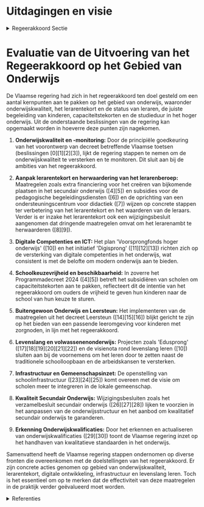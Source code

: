 # Uitdagingen en visie

<details>
        <summary>Regeerakkoord Sectie </summary>
        <p>1.1 Uitdagingen en visie Excellent onderwijs is de belangrijkste hefboom om elk talent te ontwikkelen en om er als samen-leving collectief op vooruit te gaan. Vlaanderen moet onderwijs van internationale topkwaliteit aanbieden voor elke leerling, student of cursist. Afgelopen jaren werd ons onderwijs grondig hervormd. De zorgzame uitrol van recente hervor-mingen moet helpen om een nieuwe kwaliteits-cultuur in ons onderwijs tot stand te brengen. Hervormingen kunnen evenwel worden vervol-maakt, net zoals elke hervorming ook grondig wordt gemonitord en geëvalueerd met het oog op noodzakelijke bijsturingen. Op vijf grote uitdagingen wil deze Vlaamse regering een antwoord bieden: de onderwijskwali-teit, het lerarentekort en hun status, de juiste begeleiding van onze kinderen op de juiste plaats, het capaciteitstekort en de studieduur in ons hoger onderwijs. Een sterk Vlaams onderwijs heeft bij uitstek een sterk emanciperende kracht voor alle leerlingen. De ambitie om bij al onze leerlingen leerwinst te boeken staat dus voorop. Kwaliteitsvol onderwijs is hiervoor de sleutel. De beheersing van een rijke Nederlandse taal is daarbij essentieel. Kinderen die een taalachterstand hebben, laten we een taal-integratietraject volgen met desgevallend ook een taalbadklas zodat we leerachterstand en school-uitval vermijden en kinderen dus echt gelijke kansen geven. Maar evengoed zetten we in op de kennis van de moderne vreemde talen als troef. Met een Canon van Vlaanderen, dynamisch en samengesteld door een onafhankelijke en plura-listisch samengestelde wetenschappelijke commissie, gaan we complexloos om met wie we zijn en waar we vandaan komen. We blijven werken aan de opwaardering van het aspect kennis, naast vaardigheden, attitudes en persoonlijkheidsvorming. Met regelmatige, gestandaardiseerde, genor-meerde en gevalideerde net- en koepel-overschrijdende proeven en aangescherpte eind termen kunnen we leerlingen en ouders de garantie geven dat leerlingen ook daadwerkelijk over de nodige kennis en competenties zullen beschikken die bij dat diploma horen, ongeacht de school. De vrijheid van onderwijs blijft een belangrijk uitgangspunt. We geven vertrouwen en verant-woordelijkheid aan schoolteams en schoolbe-sturen. De overheid bepaalt wat de leerlingen moeten kennen en kunnen, de scholen en leer-krachten bepalen hoe ze dit pedagogisch reali-seren. Maar vrijheid is geen vrijblijvendheid. Scholen moeten excellent onderwijs aanbieden aan elke leerling en een correcte en doelgerichte besteding van de middelen garanderen. Mensen en middelen zijn vooral bedoeld voor onze kinderen en scholen, eerder dan voor overkoepe-lende structuren. Voor vele ouders en zelfs leerkrachten is momen-teel de huidige structuur van het Secundair Onderwijs ondoorzichtig. Door in alle scholen in Vlaanderen één overzichtelijke, eenvoudige en uniforme tabel te gebruiken, zorgen we voor een duidelijk aanbod van het eerste tot het laatste jaar. In het Secundair Onderwijs waken we erover dat het huidige aanbod van onderwijsvormen, ASO, TSO, KSO en BSO met de finaliteiten door-stroom, dubbele finaliteit en arbeidsmarkt gega-randeerd blijft en er geen brede eerste graad wordt uitgerold. Meer kwaliteit wil immers ook zeggen: in het lager onderwijs en bij aanvang van het secundair een bredere basisvorming, maar vervolgens zo snel mogelijk kiezen en bekwamen. Geen excellent onderwijs zonder excellente leerkrachten, leerkrachten die met kennis, passie en toewijding voor de klas staan. Het lerarentekort beantwoorden we door (o.a.) het lerarenberoep opnieuw aantrekkelijk te maken. Leerkrachten moeten de status krijgen die ze verdienen. Zij tekenen immers in belang-rijke mate mee verantwoordelijk voor de vorming van onze kinderen. Zij zijn het die elke dag het verschil maken. We leggen de focus op onderwijs in de klas, wat zich ook budgettair moet vertalen in een maximalisatie van de middelen voor personeel en werking in de klas. We streven naar maximale planlast vermindering en stappen af van de cultuur om alles te rapporteren. We herstellen het respect voor de leerkracht, voor de klassenraad en de directie. Lesgeven en vakkennis moeten centraal staan. Op die manier willen we leerkrachten meer eigenaar maken van hun job. De kwaliteit van de lerarenopleidingen zullen we sterk monitoren en waar nodig bijsturen. Ook onderzoeken we of we voor de lerarenopleiding een bindende toelatingsproef kunnen maken en of we maatregelen kunnen nemen die sneller leiden tot een duurzame aanstelling. Door het beter honoreren van anciënniteit voor nieuwe zij-instromers in knelpuntvakken, willen we meer nieuwe leerkrachten aantrekken én behouden. We geven ook maximaal vertrouwen en verant-woordelijkheid aan leraren, directies, schoolteams en lokale schoolbesturen. De ondersteuning van leerkrachten en directies in de dagelijkse klaspraktijk moet worden versterkt. We hervormen daarom de pedagogische begelei-dingsdiensten, zodat deze effectiever en effici-enter hun kerntaken kunnen opnemen. Betrokken ouders maken ook sterk onderwijs. We doen een beroep op de ouderlijke verantwoorde-lijkheid . Betrokken ouders bouwen actief mee aan de ideale leeromgeving die nodig is voor goede onderwijsprestaties. Zij stimuleren hun kinderen om het beste uit zichzelf te halen en binnen de school alle ontplooiingskansen te grijpen. Evenzeer moeten we ervoor zorgen dat onze kinderen de juiste begeleiding krijgen: de juiste plaats in de juiste school met de juiste omkade-ring. Het M-decreet schaffen we af en vervangen we door een echt begeleidingsdecreet voor kinderen met zorgnoden én hun leerkrachten. Daarmee geven we een pragmatische en realisti-sche invulling aan de begeleiding van kinderen met zorgnoden: gewoon onderwijs indien moge-lijk, buitengewoon onderwijs indien nodig. Het buitengewoon onderwijs blijft voor veel kinderen met speciale noden het meest geschikt om hen de best mogelijke omkadering te bieden. Capaciteitstekorten vormen een uitdaging. We willen eenvoudigweg dat ouders hun kinderen in de school van hun keuze kunnen laten school-lopen. Dat kan door extra te investeren in duur-zame en ecologische schoolgebouwen. De ‘dubbele contingentering’ – waarbij voorrang werd verleend enkel op basis van socio-economi-sche criteria- schaffen we ook in het basisonder-wijs af en in het secundair onderwijs versterken we de maximale schoolkeuzevrijheid voor de ouders. Een echte buurtschool moet bovendien het kloppend hart van de lokale gemeenschap zijn. De schoolinfrastructuur, zeker sportaccom-modatie en polyvalente zalen, moet open¬staan voor verenigingen uit de buurt. Ons hoger onderwijs scoort tot slot bijzonder sterk in internationaal perspectief. Die lijn willen we resoluut verderzetten. We stellen echter ook vast dat de flexibilisering van het hoger onderwijs te ver is doorgeschoten. Die moeten we terug-dringen in het belang van studenten, ouders en docenten. Studenten doen er alsmaar langer over om hun diploma te behalen of haken af. Studiejaren gaan verloren, samen met de middelen. Verplichte maar niet-bindende toelatingsproeven met aangepaste en snellere remediërings- of hero riënteringstrajecten vormen deel van de oplossing. Leren stopt niet nadat we de schoolpoort achter ons hebben dichtgeslagen. We willen een cultuur van levenslang leren. Zo richten we binnen de Vlaamse overheid een Platform Levenslang Leren binnen de beleidsdomeinen Werk en Onderwijs. </p>
        </details> 

# Evaluatie van de Uitvoering van het Regeerakkoord op het Gebied van Onderwijs

De Vlaamse regering had zich in het regeerakkoord ten doel gesteld om een aantal kernpunten aan te pakken op het gebied van onderwijs, waaronder onderwijskwaliteit, het lerarentekort en de status van leraren, de juiste begeleiding van kinderen, capaciteitstekorten en de studieduur in het hoger onderwijs. Uit de onderstaande beslissingen van de regering kan opgemaakt worden in hoeverre deze punten zijn nagekomen.

1. **Onderwijskwaliteit en -monitoring:** Door de principiële goedkeuring van het voorontwerp van decreet betreffende Vlaamse toetsen (beslissingen \[0\]\[1\]\[2\]\[3\]), lijkt de regering stappen te nemen om de onderwijskwaliteit te versterken en te monitoren. Dit sluit aan bij de ambities van het regeerakkoord.

2. **Aanpak lerarentekort en herwaardering van het lerarenberoep:** Maatregelen zoals extra financiering voor het creëren van bijkomende plaatsen in het secundair onderwijs (\[4\]\[5\]) en subsidies voor de pedagogische begeleidingsdiensten (\[6\]) en de oprichting van een ondersteuningscentrum voor didactiek (\[7\]) wijzen op concrete stappen ter verbetering van het lerarentekort en het waarderen van de leraars. Verder is er inzake het lerarentekort ook een wijzigingsbesluit aangenomen dat dringende maatregelen omvat om het lerarenambt te herwaarderen (\[8\]\[9\]).

3. **Digitale Competenties en ICT:** Het plan 'Voorsprongfonds hoger onderwijs' (\[10\]) en het initiatief 'Digisprong' (\[11\]\[12\]\[13\]) richten zich op de versterking van digitale competenties in het onderwijs, wat consistent is met de belofte om modern onderwijs aan te bieden.

4. **Schoolkeuzevrijheid en beschikbaarheid:** In zoverre het Programmadecreet 2024 (\[4\]\[5\]) betreft het subsidiëren van scholen om capaciteitstekorten aan te pakken, reflecteert dit de intentie van het regeerakkoord om ouders de vrijheid te geven hun kinderen naar de school van hun keuze te sturen.

5. **Buitengewoon Onderwijs en Leersteun:** Het implementeren van de maatregelen uit het decreet Leersteun (\[14\]\[15\]\[16\]) blijkt gericht te zijn op het bieden van een passende leeromgeving voor kinderen met zorgnoden, in lijn met het regeerakkoord.

6. **Levenslang en volwassenenonderwijs:** Projecten zoals 'Edusprong' (\[17\]\[18\]\[19\]\[20\]\[21\]\[22\]) en de visienota rond levenslang leren (\[10\]) sluiten aan bij de voornemens om het leren door te zetten naast de traditionele schoolloopbaan en de arbeidskansen te versterken.

7. **Infrastructuur en Gemeenschapsinzet:** De openstelling van schoolinfrastructuur (\[23\]\[24\]\[25\]) komt overeen met de visie om scholen meer te integreren in de lokale gemeenschap.

8. **Kwaliteit Secundair Onderwijs:** Wijzigingsbesluiten zoals het verzamelbesluit secundair onderwijs (\[26\]\[27\]\[28\]) lijken te voorzien in het aanpassen van de onderwijsstructuur en het aanbod om kwalitatief secundair onderwijs te garanderen.

9. **Erkenning Onderwijskwalificaties:** Door het erkennen en actualiseren van onderwijskwalificaties (\[29\]\[30\]) toont de Vlaamse regering inzet op het handhaven van kwalitatieve standaarden in het onderwijs.

Samenvattend heeft de Vlaamse regering stappen ondernomen op diverse fronten die overeenkomen met de doelstellingen van het regeerakkoord. Er zijn concrete acties genomen op gebied van onderwijskwaliteit, lerarentekort, digitale ontwikkeling, infrastructuur en levenslang leren. Toch is het essentieel om op te merken dat de effectiviteit van deze maatregelen in de praktijk verder geëvalueerd moet worden.

<details>
        <summary> Referenties</summary>
        
**[\[0\]](https://beslissingenvlaamseregering.vlaanderen.be/?search=Voorontwerp%20decreet%20over%20Vlaamse%20toetsen%20in%20het%20onderwijs&dateOption=select&startDate=2022-10-28T08%3A00%3A00Z&endDate=2022-10-28T08%3A00%3A00Z)** : **(2022-10-28)** Voorontwerp decreet over Vlaamse toetsen in het onderwijs 

**[\[1\]](https://beslissingenvlaamseregering.vlaanderen.be/?search=Voorontwerp%20decreet%20over%20Vlaamse%20toetsen%20in%20het%20onderwijs&dateOption=select&startDate=2022-07-15T08%3A00%3A00Z&endDate=2022-07-15T08%3A00%3A00Z)** : **(2022-07-15)** Voorontwerp decreet over Vlaamse toetsen in het onderwijs 

**[\[2\]](https://beslissingenvlaamseregering.vlaanderen.be/?search=Relancedecreet%20onderwijs&dateOption=select&startDate=2022-03-11T09%3A00%3A00Z&endDate=2022-03-11T09%3A00%3A00Z)** : **(2022-03-11)** Relancedecreet onderwijs 

**[\[3\]](https://beslissingenvlaamseregering.vlaanderen.be/?search=Ontwerpdecreet%20over%20Vlaamse%20toetsen%20in%20het%20onderwijs&dateOption=select&startDate=2023-02-10T09%3A00%3A00Z&endDate=2023-02-10T09%3A00%3A00Z)** : **(2023-02-10)** Ontwerpdecreet over Vlaamse toetsen in het onderwijs 

**[\[4\]](https://beslissingenvlaamseregering.vlaanderen.be/?search=Programmadecreet%202024%3A%20regeringsamendement%20onderwijs%20en%20vorming&dateOption=select&startDate=2023-11-17T09%3A00%3A00Z&endDate=2023-11-17T09%3A00%3A00Z)** : **(2023-11-17)** Programmadecreet 2024: regeringsamendement onderwijs en vorming 

**[\[5\]](https://beslissingenvlaamseregering.vlaanderen.be/?search=Programmadecreet%202024%3A%20regeringsamendement%20onderwijs%20en%20vorming&dateOption=select&startDate=2023-10-27T08%3A00%3A00Z&endDate=2023-10-27T08%3A00%3A00Z)** : **(2023-10-27)** Programmadecreet 2024: regeringsamendement onderwijs en vorming 

**[\[6\]](https://beslissingenvlaamseregering.vlaanderen.be/?search=Plan%20Vlaamse%20Veerkracht%3A%20subsidies%20pedagogische%20begeleidingsdiensten%20voor%20Edusprong-actie%20%27Gemeenschappelijk%20vrijstellingenkader%20voor%20%28aanvullende%29%20algemene%20vorming%27&dateOption=select&startDate=2022-09-23T08%3A00%3A00Z&endDate=2022-09-23T08%3A00%3A00Z)** : **(2022-09-23)** Plan Vlaamse Veerkracht: subsidies pedagogische begeleidingsdiensten voor Edusprong-actie 'Gemeenschappelijk vrijstellingenkader voor (aanvullende) algemene vorming' 

**[\[7\]](https://beslissingenvlaamseregering.vlaanderen.be/?search=Vlaamse%20Universiteiten%20en%20Hogescholen%20Raad%20%28VLUHR%29%3A%20subsidie%20ondersteunen%20STEM-didactiek&dateOption=select&startDate=2023-12-15T09%3A00%3A00Z&endDate=2023-12-15T09%3A00%3A00Z)** : **(2023-12-15)** Vlaamse Universiteiten en Hogescholen Raad (VLUHR): subsidie ondersteunen STEM-didactiek 

**[\[8\]](https://beslissingenvlaamseregering.vlaanderen.be/?search=Uitvoering%20dringende%20maatregelen%20herwaardering%20lerarenambt%20basis-%20en%20secundair%20onderwijs&dateOption=select&startDate=2022-09-09T08%3A00%3A00Z&endDate=2022-09-09T08%3A00%3A00Z)** : **(2022-09-09)** Uitvoering dringende maatregelen herwaardering lerarenambt basis- en secundair onderwijs 

**[\[9\]](https://beslissingenvlaamseregering.vlaanderen.be/?search=Uitvoering%20dringende%20maatregelen%20herwaardering%20lerarenambt%20basis-%20en%20secundair%20onderwijs&dateOption=select&startDate=2022-03-11T09%3A00%3A00Z&endDate=2022-03-11T09%3A00%3A00Z)** : **(2022-03-11)** Uitvoering dringende maatregelen herwaardering lerarenambt basis- en secundair onderwijs 

**[\[10\]](https://beslissingenvlaamseregering.vlaanderen.be/?search=Plan%20Vlaamse%20Veerkracht%3A%20Visienota%20%27Voorsprongfonds%20hoger%20onderwijs%27&dateOption=select&startDate=2021-02-26T09%3A00%3A00Z&endDate=2021-02-26T09%3A00%3A00Z)** : **(2021-02-26)** Plan Vlaamse Veerkracht: Visienota 'Voorsprongfonds hoger onderwijs' 

**[\[11\]](https://beslissingenvlaamseregering.vlaanderen.be/?search=Visienota%20%27Digisprong%3A%20van%20achterstand%20naar%20voorsprong%27%2C%20ICT-plan%20voor%20een%20kwalitatief%20digitaal%20onderwijs&dateOption=select&startDate=2020-12-11T09%3A00%3A00Z&endDate=2020-12-11T09%3A00%3A00Z)** : **(2020-12-11)** Visienota 'Digisprong: van achterstand naar voorsprong', ICT-plan voor een kwalitatief digitaal onderwijs 

**[\[12\]](https://beslissingenvlaamseregering.vlaanderen.be/?search=Plan%20Vlaamse%20Veerkracht%3A%20Toekenning%20extra%20ICT-middelen%20en%20verhoging%20aantal%20uur%20kinderverzorging&dateOption=select&startDate=2021-09-17T08%3A00%3A00Z&endDate=2021-09-17T08%3A00%3A00Z)** : **(2021-09-17)** Plan Vlaamse Veerkracht: Toekenning extra ICT-middelen en verhoging aantal uur kinderverzorging 

**[\[13\]](https://beslissingenvlaamseregering.vlaanderen.be/?search=Plan%20Vlaamse%20Veerkracht%3A%20Kennis-%20en%20adviescentrum%20%E2%80%98Digisprong%E2%80%99%20ten%20dienste%20van%20het%20onderwijsveld%20en%20aangepaste%20digitale%20leermiddelen&dateOption=select&startDate=2021-06-25T08%3A00%3A00Z&endDate=2021-06-25T08%3A00%3A00Z)** : **(2021-06-25)** Plan Vlaamse Veerkracht: Kennis- en adviescentrum ‘Digisprong’ ten dienste van het onderwijsveld en aangepaste digitale leermiddelen 

**[\[14\]](https://beslissingenvlaamseregering.vlaanderen.be/?search=Decreet%20Leersteun%3A%20uitvoeringsbesluit%20bepalingen%20met%20betrekking%20tot%20de%20samenwerking%20tussen%20het%20gewoon%20en%20het%20buitengewoon%20onderwijs&dateOption=select&startDate=2022-12-16T09%3A00%3A00Z&endDate=2022-12-16T09%3A00%3A00Z)** : **(2022-12-16)** Decreet Leersteun: uitvoeringsbesluit bepalingen met betrekking tot de samenwerking tussen het gewoon en het buitengewoon onderwijs 

**[\[15\]](https://beslissingenvlaamseregering.vlaanderen.be/?search=Referentiekader%20kwaliteitsvolle%20leersteun&dateOption=select&startDate=2023-05-26T08%3A00%3A00Z&endDate=2023-05-26T08%3A00%3A00Z)** : **(2023-05-26)** Referentiekader kwaliteitsvolle leersteun 

**[\[16\]](https://beslissingenvlaamseregering.vlaanderen.be/?search=Voorontwerp%20van%20decreet%20Leersteun&dateOption=select&startDate=2022-07-08T08%3A00%3A00Z&endDate=2022-07-08T08%3A00%3A00Z)** : **(2022-07-08)** Voorontwerp van decreet Leersteun 

**[\[17\]](https://beslissingenvlaamseregering.vlaanderen.be/?search=Plan%20Vlaamse%20Veerkracht%3A%20Uitvoering%20van%20de%20Vlaanderenbrede%20projecten%20van%20Edusprong&dateOption=select&startDate=2022-11-18T09%3A00%3A00Z&endDate=2022-11-18T09%3A00%3A00Z)** : **(2022-11-18)** Plan Vlaamse Veerkracht: Uitvoering van de Vlaanderenbrede projecten van Edusprong 

**[\[18\]](https://beslissingenvlaamseregering.vlaanderen.be/?search=Plan%20Vlaamse%20Veerkracht%3A%20Visienota%20%27Edusprong%20voor%20volwassenen%3A%20het%20volwassenenonderwijs%20versterkt%27&dateOption=select&startDate=2021-02-12T09%3A00%3A00Z&endDate=2021-02-12T09%3A00%3A00Z)** : **(2021-02-12)** Plan Vlaamse Veerkracht: Visienota 'Edusprong voor volwassenen: het volwassenenonderwijs versterkt' 

**[\[19\]](https://beslissingenvlaamseregering.vlaanderen.be/?search=Plan%20Vlaamse%20Veerkracht%3A%20initiatieven%20leerloopbaanbegeleiding%20Edusprong&dateOption=select&startDate=2022-07-08T08%3A00%3A00Z&endDate=2022-07-08T08%3A00%3A00Z)** : **(2022-07-08)** Plan Vlaamse Veerkracht: initiatieven leerloopbaanbegeleiding Edusprong 

**[\[20\]](https://beslissingenvlaamseregering.vlaanderen.be/?search=Plan%20Vlaamse%20Veerkracht%3A%206%20miljoen%20euro%20subsidie%20voor%20stichting%20Leerpunt%20voor%20versterking%20brede%20basiszorg%20en%20verhoogde%20zorg%20in%20gewoon%20basis-%20en%20secundair%20onderwijs&dateOption=select&startDate=2022-12-16T09%3A00%3A00Z&endDate=2022-12-16T09%3A00%3A00Z)** : **(2022-12-16)** Plan Vlaamse Veerkracht: 6 miljoen euro subsidie voor stichting Leerpunt voor versterking brede basiszorg en verhoogde zorg in gewoon basis- en secundair onderwijs 

**[\[21\]](https://beslissingenvlaamseregering.vlaanderen.be/?search=Plan%20Vlaamse%20Veerkracht%3A%20opstartsubsidie%20stichting%20Leerpunt%20ter%20versterking%20van%20leraren%20in%20hun%20didactisch%20handelen&dateOption=select&startDate=2022-12-16T09%3A00%3A00Z&endDate=2022-12-16T09%3A00%3A00Z)** : **(2022-12-16)** Plan Vlaamse Veerkracht: opstartsubsidie stichting Leerpunt ter versterking van leraren in hun didactisch handelen 

**[\[22\]](https://beslissingenvlaamseregering.vlaanderen.be/?search=Voorontwerp%20van%20decreet%20Leersteun&dateOption=select&startDate=2022-11-18T09%3A00%3A00Z&endDate=2022-11-18T09%3A00%3A00Z)** : **(2022-11-18)** Voorontwerp van decreet Leersteun 

**[\[23\]](https://beslissingenvlaamseregering.vlaanderen.be/?search=Voorontwerp%20van%20decreet%20Open%20Scholen&dateOption=select&startDate=2023-02-17T09%3A00%3A00Z&endDate=2023-02-17T09%3A00%3A00Z)** : **(2023-02-17)** Voorontwerp van decreet Open Scholen 

**[\[24\]](https://beslissingenvlaamseregering.vlaanderen.be/?search=Voorontwerp%20van%20decreet%20Open%20Scholen&dateOption=select&startDate=2022-12-23T09%3A00%3A00Z&endDate=2022-12-23T09%3A00%3A00Z)** : **(2022-12-23)** Voorontwerp van decreet Open Scholen 

**[\[25\]](https://beslissingenvlaamseregering.vlaanderen.be/?search=Automatisering%20bewijslast%20%27leerling%20met%20een%20zorgthuis%27&dateOption=select&startDate=2022-12-02T09%3A00%3A00Z&endDate=2022-12-02T09%3A00%3A00Z)** : **(2022-12-02)** Automatisering bewijslast 'leerling met een zorgthuis' 

**[\[26\]](https://beslissingenvlaamseregering.vlaanderen.be/?search=Verzamelbesluit%20secundair%20onderwijs&dateOption=select&startDate=2020-08-28T06%3A00%3A00Z&endDate=2020-08-28T06%3A00%3A00Z)** : **(2020-08-28)** Verzamelbesluit secundair onderwijs 

**[\[27\]](https://beslissingenvlaamseregering.vlaanderen.be/?search=Verzamelbesluit%20secundair%20onderwijs&dateOption=select&startDate=2020-06-12T08%3A00%3A00Z&endDate=2020-06-12T08%3A00%3A00Z)** : **(2020-06-12)** Verzamelbesluit secundair onderwijs 

**[\[28\]](https://beslissingenvlaamseregering.vlaanderen.be/?search=Organisatie%20secundair%20onderwijs&dateOption=select&startDate=2022-02-04T09%3A00%3A00Z&endDate=2022-02-04T09%3A00%3A00Z)** : **(2022-02-04)** Organisatie secundair onderwijs 

**[\[29\]](https://beslissingenvlaamseregering.vlaanderen.be/?search=Erkenning%20en%20actualisering%20onderwijskwalificaties%20secundair%20onderwijs%3A%20wijzigingsbesluit&dateOption=select&startDate=2022-11-25T11%3A00%3A00Z&endDate=2022-11-25T11%3A00%3A00Z)** : **(2022-11-25)** Erkenning en actualisering onderwijskwalificaties secundair onderwijs: wijzigingsbesluit 

**[\[30\]](https://beslissingenvlaamseregering.vlaanderen.be/?search=Erkenning%20en%20actualisering%20onderwijskwalificaties%20secundair%20onderwijs%3A%20wijzigingsbesluit&dateOption=select&startDate=2023-01-13T09%3A00%3A00Z&endDate=2023-01-13T09%3A00%3A00Z)** : **(2023-01-13)** Erkenning en actualisering onderwijskwalificaties secundair onderwijs: wijzigingsbesluit 
        </details> 

